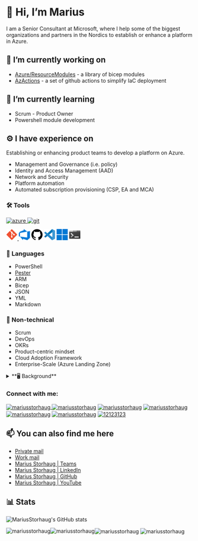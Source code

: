 # 👋 Hi, I’m Marius

I am a Senior Consultant at Microsoft, where I help some of the biggest organizations and partners in the Nordics
to establish or enhance a platform in Azure.

## 🔭 I’m currently working on

- [Azure/ResourceModules](https://github.com/Azure/ResourceModules) - a library of bicep modules
- [AzActions](https://github.com/AzActions) - a set of github actions to simplify IaC deployment

## 🌱 I’m currently learning

- Scrum - Product Owner
- Powershell module development

## ⚙️ I have experience on

Establishing or enhancing product teams to develop a platform on Azure.
- Management and Governance (i.e. policy)
- Identity and Access Management (AAD)
- Network and Security
- Platform automation
- Automated subscription provisioning (CSP, EA and MCA)

### 🛠️ Tools

<a href="https://azure.microsoft.com/" target="_blank" rel="noreferrer">
    <img src="https://www.vectorlogo.zone/logos/microsoft_azure/microsoft_azure-icon.svg" alt="azure" width="40" height="40"/>
</a>
<a href="https://git-scm.com/" target="_blank" rel="noreferrer">
    <img src="https://www.vectorlogo.zone/logos/git-scm/git-scm-icon.svg" alt="git" width="40" height="40"/>
</a>

<p align=left>
<a href="https://git-scm.com/" target="_blank" rel="noreferrer">
    <img src="icons/Git.svg" alt="Git" width=30>
</a>
    <img src="icons/Azure_DevOps.svg" alt="Azure DevOps" width=30>
    <img src="icons/GitHub.svg" alt="GitHub" width=30>
    <img src="icons/Visual_Studio_Code.svg" alt="Visual Studio Code" width=30>
    <img src="icons/Windows.svg" alt="Windows" width=30>
    <img src="icons/Windows_Terminal.svg" alt="Windows Terminal" width=30>
</div>

### 📝 Languages

- PowerShell
- [Pester](https://pester.dev/docs/quick-start)
- ARM
- Bicep
- JSON
- YML
- Markdown

### 📃 Non-technical

- Scrum
- DevOps
- OKRs
- Product-centric mindset
- Cloud Adoption Framework
- Enterprise-Scale (Azure Landing Zone)

<details>
  <summary>**🖥️ Background**</summary>

- Legacy Windows Server and Client infra and management
  - Hyper-V + System Center (Private Cloud)
  - Windows Client and Server OS
  - Windows Server AD
  - ConfigMgr 2012 + Co-mgmt
- Networking
- Office 365, Cloud/Hybrid Identity

</details>


<h3 align="left">Connect with me:</h3>
<p align="left">
<a href="https://dev.to/mariusstorhaug" target="blank">
    <img align="center" src="https://raw.githubusercontent.com/rahuldkjain/github-profile-readme-generator/master/src/images/icons/Social/devto.svg" alt="mariusstorhaug" height="30" width="40"/>
</a>
<a href="https://twitter.com/mariusstorhaug" target="blank">
    <img align="center" src="https://raw.githubusercontent.com/rahuldkjain/github-profile-readme-generator/master/src/images/icons/Social/twitter.svg" alt="mariusstorhaug" height="30" width="40" /></a>
<a href="https://linkedin.com/in/mariusstorhaug" target="blank">
    <img align="center" src="https://raw.githubusercontent.com/rahuldkjain/github-profile-readme-generator/master/src/images/icons/Social/linked-in-alt.svg" alt="mariusstorhaug" height="30" width="40" /></a>
<a href="https://fb.com/mariusstorhaug" target="blank">
    <img align="center" src="https://raw.githubusercontent.com/rahuldkjain/github-profile-readme-generator/master/src/images/icons/Social/facebook.svg" alt="mariusstorhaug" height="30" width="40" /></a>
<a href="https://instagram.com/mariusstorhaug" target="blank">
    <img align="center" src="https://raw.githubusercontent.com/rahuldkjain/github-profile-readme-generator/master/src/images/icons/Social/instagram.svg" alt="mariusstorhaug" height="30" width="40" /></a>
<a href="https://www.youtube.com/c/mariusstorhaug" target="blank">
    <img align="center" src="https://raw.githubusercontent.com/rahuldkjain/github-profile-readme-generator/master/src/images/icons/Social/youtube.svg" alt="mariusstorhaug" height="30" width="40" /></a>
<a href="https://discord.gg/12123123" target="blank">
    <img align="center" src="https://raw.githubusercontent.com/rahuldkjain/github-profile-readme-generator/master/src/images/icons/Social/discord.svg" alt="12123123" height="30" width="40" /></a>
</p>


## 📫 You can also find me here

- [Private mail](marstor@hotmail.com)
- [Work mail](marius.storhaug@microsoft.com)
- [Marius Storhaug | Teams](https://teams.microsoft.com/l/chat/0/0?users=marius.storhaug@microsoft.com)
- [Marius Storhaug | LinkedIn](https://www.linkedin.com/in/marius-storhaug/)
- [Marius Storhaug | GitHub](https://www.github.com/MariusStorhaug)
- [Marius Storhaug | YouTube](https://www.youtube.com/channel/UCj86ZSyH8tKgYcNPv8RZEuw)

## **📊 Stats**

![MariusStorhaug's GitHub stats](https://github-readme-stats.vercel.app/api?username=MariusStorhaug&count_private=true&show_icons=true&theme=chartreuse-dark&locale=en)

<img align="left" src="https://github-readme-stats.vercel.app/api/top-langs?username=MariusStorhaug&count_private=true&show_icons=true&theme=chartreuse-dark&locale=en" alt="mariusstorhaug"/>
<img align="left" src="https://github-readme-stats.vercel.app/api/top-langs?username=mariusstorhaug&show_icons=true&locale=en&layout=compact" alt="mariusstorhaug"/>
<img align="center" src="https://github-readme-stats.vercel.app/api?username=MariusStorhaug&count_private=true&show_icons=true&theme=chartreuse-dark&locale=en" alt="mariusstorhaug"/>
<img align="center" src="https://github-readme-streak-stats.herokuapp.com/?user=MariusStorhaug&count_private=true&theme=chartreuse-dark" alt="mariusstorhaug"/>
